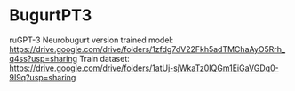 # BugurtPT3
ruGPT-3 Neurobugurt version 
trained model: https://drive.google.com/drive/folders/1zfdg7dV22Fkh5adTMChaAyO5Rrh_q4ss?usp=sharing
Train dataset: https://drive.google.com/drive/folders/1atUj-sjWkaTz0IQGm1EiGaVGDq0-9I9q?usp=sharing
